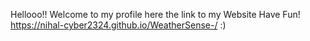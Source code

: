 Hellooo!!
Welcome to my profile
here the link to my Website
Have Fun!
https://nihal-cyber2324.github.io/WeatherSense-/
:)
